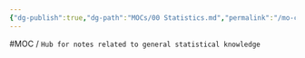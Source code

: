 ```yaml
---
{"dg-publish":true,"dg-path":"MOCs/00 Statistics.md","permalink":"/mo-cs/00-statistics/","title":"00 Statistics"}
---
```




#MOC  / `Hub for notes related to general statistical knowledge`